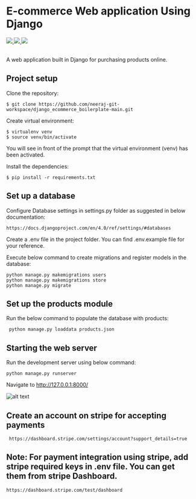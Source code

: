 # **E-commerce Web application Using Django**

<a href="https://docs.python.org/3.10/" style="pointer-events: stroke;" target="_blank">
<img src="https://img.shields.io/badge/python-3.10-yellowgreen">
</a>
<a href="https://pip.pypa.io/en/stable/" style="pointer-events: stroke;" target="_blank">
<img src="https://img.shields.io/badge/pip%20-22.0-orange">
</a>
<a href="https://docs.djangoproject.com/en/4.0/" style="pointer-events: stroke;" target="_blank">
<img src="https://img.shields.io/badge/django%20-4.0.4-red">
</a>
<br/><br/>

A web application built in Django for purchasing products online.

## **Project setup**

Clone the repository:

````
$ git clone https://github.com/neeraj-git-workspace/django_ecommerce_boilerplate-main.git
````

Create virtual environment:

````
$ virtualenv venv
$ source venv/bin/activate
````

You will see in front of the prompt that the virtual environment (venv) has been activated.

Install the dependencies:

````
$ pip install -r requirements.txt
````

## **Set up a database**

Configure Database settings in settings.py folder as suggested in below documentation:

````
https://docs.djangoproject.com/en/4.0/ref/settings/#databases
````

Create a .env file in the project folder. You can find .env.example file for your reference.

Execute below command to create migrations and register models in the database:

````
python manage.py makemigrations users
python manage.py makemigrations store
python manage.py migrate
````

## **Set up the products module**

Run the below command to populate the database with products:

````
 python manage.py loaddata products.json
````

## **Starting the web server**

Run the development server using below command:

````
python manage.py runserver
````

Navigate to http://127.0.0.1:8000/


![alt text](https://github.com/rutvi-mi/django_ecommerce_boilerplate/blob/main/ecommerce.gif)


## **Create an account on stripe for accepting payments**

````
 https://dashboard.stripe.com/settings/account?support_details=true
````

##  Note: **For payment integration using stripe, add stripe required keys in .env file. You can get them from stripe Dashboard.**

````
https://dashboard.stripe.com/test/dashboard
````













